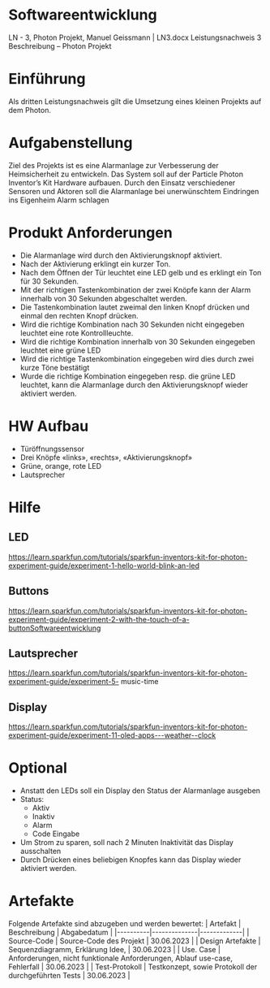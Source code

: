 # Softwareentwicklung
LN - 3, Photon Projekt, Manuel Geissmann | LN3.docx
Leistungsnachweis 3 Beschreibung – Photon Projekt

# Einführung
Als dritten Leistungsnachweis gilt die Umsetzung eines kleinen Projekts auf dem Photon.

# Aufgabenstellung
Ziel des Projekts ist es eine Alarmanlage zur Verbesserung der Heimsicherheit zu entwickeln. Das
System soll auf der Particle Photon Inventor’s Kit Hardware aufbauen. Durch den Einsatz
verschiedener Sensoren und Aktoren soll die Alarmanlage bei unerwünschtem Eindringen ins
Eigenheim Alarm schlagen

# Produkt Anforderungen
- Die Alarmanlage wird durch den Aktivierungsknopf aktiviert.
- Nach der Aktivierung erklingt ein kurzer Ton.
- Nach dem Öffnen der Tür leuchtet eine LED gelb und es erklingt ein Ton für 30 Sekunden.
- Mit der richtigen Tastenkombination der zwei Knöpfe kann der Alarm innerhalb von 30 Sekunden abgeschaltet werden.
- Die Tastenkombination lautet zweimal den linken Knopf drücken und einmal den rechten Knopf drücken.
- Wird die richtige Kombination nach 30 Sekunden nicht eingegeben leuchtet eine rote Kontrollleuchte.
- Wird die richtige Kombination innerhalb von 30 Sekunden eingegeben leuchtet eine grüne LED
- Wird die richtige Tastenkombination eingegeben wird dies durch zwei kurze Töne bestätigt
- Wurde die richtige Kombination eingegeben resp. die grüne LED leuchtet, kann die Alarmanlage durch den Aktivierungsknopf wieder aktiviert werden.

# HW Aufbau
- Türöffnungssensor
- Drei Knöpfe «links», «rechts», «Aktivierungsknopf»
- Grüne, orange, rote LED
- Lautsprecher

# Hilfe
##  LED
https://learn.sparkfun.com/tutorials/sparkfun-inventors-kit-for-photon-experiment-guide/experiment-1-hello-world-blink-an-led

##  Buttons
https://learn.sparkfun.com/tutorials/sparkfun-inventors-kit-for-photon-experiment-guide/experiment-2-with-the-touch-of-a-buttonSoftwareentwicklung

## Lautsprecher
https://learn.sparkfun.com/tutorials/sparkfun-inventors-kit-for-photon-experiment-guide/experiment-5- music-time

## Display
https://learn.sparkfun.com/tutorials/sparkfun-inventors-kit-for-photon-experiment-guide/experiment-11-oled-apps---weather--clock

# Optional
- Anstatt den LEDs soll ein Display den Status der Alarmanlage ausgeben
- Status:
  - Aktiv
  - Inaktiv
  - Alarm
  - Code Eingabe
- Um Strom zu sparen, soll nach 2 Minuten Inaktivität das Display ausschalten
- Durch Drücken eines beliebigen Knopfes kann das Display wieder aktiviert werden.

# Artefakte
Folgende Artefakte sind abzugeben und werden bewertet:
| Artefakt | Beschreibung | Abgabedatum |
|----------|--------------|-------------|
| Source-Code | Source-Code des Projekt | 30.06.2023 |
| Design Artefakte | Sequenzdiagramm, Erklärung Idee, | 30.06.2023 |
| Use. Case | Anforderungen, nicht funktionale Anforderungen, Ablauf use-case, Fehlerfall | 30.06.2023 |
| Test-Protokoll | Testkonzept, sowie Protokoll der durchgeführten Tests | 30.06.2023 |